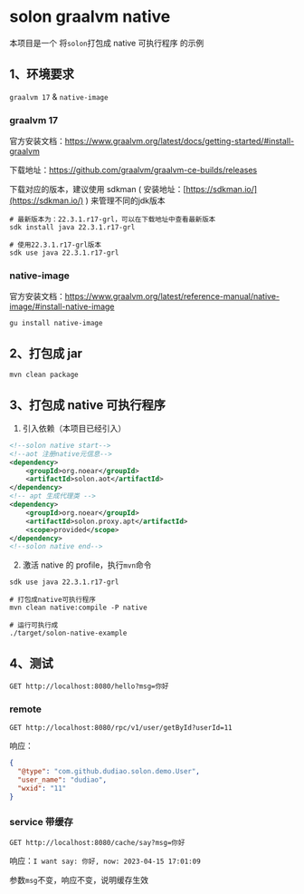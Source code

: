 
# solon graalvm native

本项目是一个 将`solon`打包成 native 可执行程序 的示例

## 1、环境要求
`graalvm 17` & `native-image`


### graalvm 17
官方安装文档：https://www.graalvm.org/latest/docs/getting-started/#install-graalvm

下载地址：https://github.com/graalvm/graalvm-ce-builds/releases

下载对应的版本，建议使用 sdkman ( 安装地址：[https://sdkman.io/](https://sdkman.io/) ) 来管理不同的jdk版本
```shell
# 最新版本为：22.3.1.r17-grl，可以在下载地址中查看最新版本
sdk install java 22.3.1.r17-grl

# 使用22.3.1.r17-grl版本
sdk use java 22.3.1.r17-grl
```

### native-image
官方安装文档：https://www.graalvm.org/latest/reference-manual/native-image/#install-native-image

```shell
gu install native-image
```

## 2、打包成 jar

```shell
mvn clean package
```

## 3、打包成 native 可执行程序

1. 引入依赖（本项目已经引入）

```xml
<!--solon native start-->
<!--aot 注册native元信息-->
<dependency>
    <groupId>org.noear</groupId>
    <artifactId>solon.aot</artifactId>
</dependency>
<!-- apt 生成代理类 -->
<dependency>
    <groupId>org.noear</groupId>
    <artifactId>solon.proxy.apt</artifactId>
    <scope>provided</scope>
</dependency>
<!--solon native end-->
```

2. 激活 native 的 profile，执行`mvn`命令

```shell
sdk use java 22.3.1.r17-grl

# 打包成native可执行程序
mvn clean native:compile -P native

# 运行可执行成
./target/solon-native-example
```

## 4、测试

```http request
GET http://localhost:8080/hello?msg=你好
```

### remote

```http request
GET http://localhost:8080/rpc/v1/user/getById?userId=11
```
响应：
```json
{
  "@type": "com.github.dudiao.solon.demo.User",
  "user_name": "dudiao",
  "wxid": "11"
}
```

### service 带缓存
    
```http request
GET http://localhost:8080/cache/say?msg=你好
```
响应：`I want say: 你好, now: 2023-04-15 17:01:09`

参数`msg`不变，响应不变，说明缓存生效
